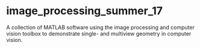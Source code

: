 # image_processing_summer_17

A collection of MATLAB software using the image processing and computer vision toolbox to demonstrate single- and multiview geometry in computer vision. 
